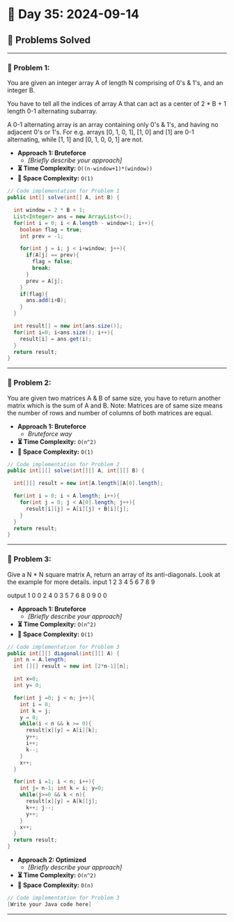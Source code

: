 
# 📅 Day 35: 2024-09-14

## 🚀 Problems Solved

---

### 🧩 Problem 1: 
You are given an integer array A of length N comprising of 0's & 1's, and an integer B.

You have to tell all the indices of array A that can act as a center of 2 * B + 1 length 0-1 alternating subarray.

A 0-1 alternating array is an array containing only 0's & 1's, and having no adjacent 0's or 1's. For e.g. arrays [0, 1, 0, 1], [1, 0] and [1] are 0-1 alternating, while [1, 1] and [0, 1, 0, 0, 1] are not.
- **Approach 1: Bruteforce**
  - *[Briefly describe your approach]*
- **⏳ Time Complexity:** `O((n-window+1)*(window))`
- **💾 Space Complexity:** `O(1)`

```java
// Code implementation for Problem 1
public int[] solve(int[] A, int B) {

  int window = 2 * B + 1;
  List<Integer> ans = new ArrayList<>();
  for(int i = 0; i < A.length - window+1; i++){
    boolean flag = true;
    int prev = -1;

    for(int j = i; j < i+window; j++){
      if(A[j] == prev){
        flag = false;
        break;
      }
      prev = A[j];
    }
    if(flag){
      ans.add(i+B);
    }
  }

  int result[] = new int[ans.size()];
  for(int i=0; i<ans.size(); i++){
    result[i] = ans.get(i);
  }
  return result;
}
```

---

### 🧩 Problem 2: 
You are given two matrices A & B of same size, you have to return another matrix which is the sum of A and B.
Note: Matrices are of same size means the number of rows and number of columns of both matrices are equal.
- **Approach 1: Bruteforce**
  - *Bruteforce way*
- **⏳ Time Complexity:** `O(n^2)`
- **💾 Space Complexity:** `O(1)`

```java
// Code implementation for Problem 2
public int[][] solve(int[][] A, int[][] B) {

  int[][] result = new int[A.length][A[0].length];

  for(int i = 0; i < A.length; i++){
    for(int j = 0; j < A[0].length; j++){
      result[i][j] = A[i][j] + B[i][j];
    }
  }
  return result;
}
```
---

### 🧩 Problem 3: 
Give a N * N square matrix A, return an array of its anti-diagonals. Look at the example for more details.
input
1 2 3
4 5 6
7 8 9

output
1 0 0
2 4 0
3 5 7
6 8 0
9 0 0
- **Approach 1: Bruteforce**
  - *[Briefly describe your approach]*
- **⏳ Time Complexity:** `O(n^2)`
- **💾 Space Complexity:** `O(1)`

```java
// Code implementation for Problem 3
public int[][] diagonal(int[][] A) {
  int n = A.length;
  int [][] result = new int [2*n-1][n];

  int x=0;
  int y= 0;

  for(int j =0; j < n; j++){
    int i = 0;
    int k = j;
    y = 0;
    while(i < n && k >= 0){
      result[x][y] = A[i][k];
      y++;
      i++;
      k--;
    }
    x++;
  }

  for(int i =1; i < n; i++){
    int j= n-1; int k = i; y=0;
    while(j>=0 && k < n){
      result[x][y] = A[k][j];
      k++; j--;
      y++;
    }
    x++;
  }
  return result;
}
```

- **Approach 2: Optimized**
  - *[Briefly describe your approach]*
- **⏳ Time Complexity:** `O(n^2)`
- **💾 Space Complexity:** `O(n)`

```java
// Code implementation for Problem 3
[Write your Java code here]
```

---

